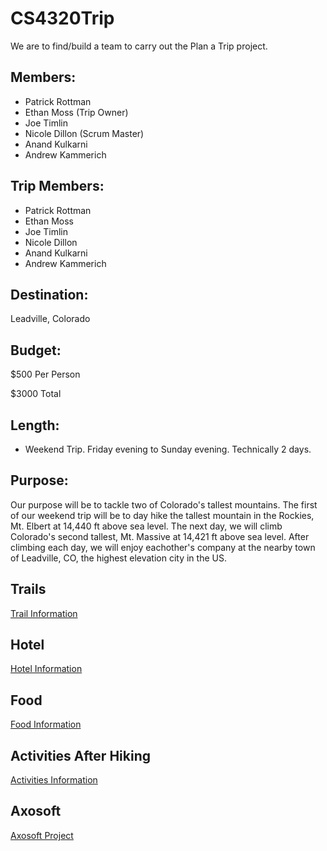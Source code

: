# CS4320Trip
We are to find/build a team to carry out the Plan a Trip project.

## Members:
* Patrick Rottman 
* Ethan Moss (Trip Owner)
* Joe Timlin
* Nicole Dillon (Scrum Master)
* Anand Kulkarni
* Andrew Kammerich

## Trip Members:
* Patrick Rottman
* Ethan Moss
* Joe Timlin
* Nicole Dillon
* Anand Kulkarni
* Andrew Kammerich 

## Destination:
Leadville, Colorado

## Budget:
$500 Per Person

$3000 Total

## Length:
* Weekend Trip. Friday evening to Sunday evening. Technically 2 days.

## Purpose:
Our purpose will be to tackle two of Colorado's tallest mountains. The first of our weekend trip will be to day hike the tallest mountain in the Rockies, Mt. Elbert at 14,440 ft above sea level. The next day, we will climb Colorado's second tallest, Mt. Massive at 14,421 ft above sea level. After climbing each day, we will enjoy eachother's company at the nearby town of Leadville, CO, the highest elevation city in the US.

## Trails
[Trail Information](trails.md)

## Hotel
[Hotel Information](HotelInfo.md)


## Food
[Food Information](food.md)


## Activities After Hiking
[Activities Information](activities.md)

## Axosoft
[Axosoft Project](https://patrickrottman.axosoft.com/)
